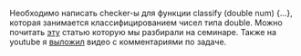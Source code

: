Необходимо написать checker-ы для функции classify (double num) {...}, которая занимается классифицированием чисел типа double. Можно почитать [эту](https://steve.hollasch.net/cgindex/coding/ieeefloat.html) статью которую мы разбирали на семинаре. Также на youtube я [выложил](https://youtu.be/SoacNd8tV9I) видео с комментариями по задаче.
